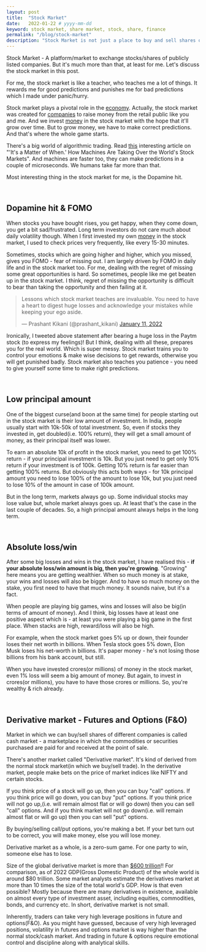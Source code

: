 ```yaml
---
layout: post
title:  "Stock Market"
date:   2022-01-22 # yyyy-mm-dd
keyword: stock market, share market, stock, share, finance
permalink: "/blog/stock-market"
description: "Stock Market is not just a place to buy and sell shares of companies. It's far more than that."
---
```


Stock Market - A platform/market to exchange stocks/shares of publicly listed companies. But it's much more than that, at least for me. Let's discuss the stock market in this post.

For me, the stock market is like a teacher, who teaches me a lot of things. It rewards me for good predictions and punishes me for bad predictions which I made under panic/hurry.

Stock market plays a pivotal role in the <a href="https://prashantkikani.com/blog/economy-and-finance" target="_blank">economy</a>. Actually, the stock market was created for <a href="https://prashantkikani.com/blog/startup-ecosystem" target="_blank">companies</a> to raise money from the retail public like you and me. And we invest <a href="https://prashantkikani.com/blog/money" target="_blank">money</a> in the stock market with the hope that it'll grow over time. But to grow money, we have to make correct predictions. And that's where the whole game starts.

There's a big world of algorithmic trading. Read <a href="https://time.com/5751190/investing-machine-learning-marcos-de-lopez-prado/" target="_blank">this</a> interesting article on "'It's a Matter of When.' How Machines Are Taking Over the World's Stock Markets". And machines are faster too, they can make predictions in a couple of microseconds. We humans take far more than that.

Most interesting thing in the stock market for me, is the Dopamine hit.

<br/>

## Dopamine hit & FOMO

When stocks you have bought rises, you get happy, when they come down, you get a bit sad/frustrated. Long term investors do not care much about daily volatility though. When I first invested my own <a href="https://prashantkikani.com/blog/money" target="_blank">money</a> in the stock market, I used to check prices very frequently, like every 15-30 minutes.

Sometimes, stocks which are going higher and higher, which you missed, gives you FOMO - fear of missing out. I am largely driven by FOMO in daily life and in the stock market too. For me, dealing with the regret of missing some great opportunities is hard. So sometimes, people like me get beaten up in the stock market. I think, regret of missing the opportunity is difficult to bear than taking the opportunity and then failing at it.

<blockquote class="twitter-tweet"><p lang="en" dir="ltr">Lessons which stock market teaches are invaluable. You need to have a heart to digest huge losses and acknowledge your mistakes while keeping your ego aside.</p>&mdash; Prashant Kikani (@prashant_kikani) <a href="https://twitter.com/prashant_kikani/status/1480814569870135296?ref_src=twsrc%5Etfw">January 11, 2022</a></blockquote> <script async src="https://platform.twitter.com/widgets.js" charset="utf-8"></script>

Ironically, I tweeted above statement after bearing a huge loss in the Paytm stock (to express my feelings)! But I think, dealing with all these, prepares you for the real world. Which is super messy. Stock market trains you to control your emotions & make wise decisions to get rewards, otherwise you will get punished badly. Stock market also teaches you patience - you need to give yourself some time to make right predictions.

<br/>

## Low principal amount

One of the biggest curse(and boon at the same time) for people starting out in the stock market is their low amount of investment. In India, people usually start with 10k-50k of total investment. So, even if stocks they invested in, get doubled(i.e. 100% return), they will get a small amount of money, as their principal itself was lower.

To earn an absolute 10k of profit in the stock market, you need to get 100% return - if your principal investment is 10k. But you just need to get only 10% return if your investment is of 100k. Getting 10% return is far easier than getting 100% returns. But obviously this acts both ways - for 10k principal amount you need to lose 100% of the amount to lose 10k, but you just need to lose 10% of the amount in case of 100k amount.

But in the long term, markets always go up. Some individual stocks may lose value but, whole market always goes up. At least that's the case in the last couple of decades. So, a high principal amount always helps in the long term.

<br/>

## Absolute loss/win

After some big losses and wins in the stock market, I have realised this - <b>if your absolute loss/win amount is big, then you're growing</b>. "Growing" here means you are getting wealthier. When so much money is at stake, your wins and losses will also be bigger. And to have so much money on the stake, you first need to have that much money. It sounds naive, but it's a fact.

When people are playing big games, wins and losses will also be big(in terms of amount of money). And I think, big losses have at least one positive aspect which is - at least you were playing a big game in the first place. When stacks are high, reward/loss will also be high.

For example, when the stock market goes 5% up or down, their founder loses their net worth in billions. When Tesla stock goes 5% down, Elon Musk loses his net-worth in billions. It's paper money - he's not losing those billions from his bank account, but still.

When you have invested crores(or millions) of money in the stock market, even 1% loss will seem a big amount of money. But again, to invest in crores(or millions), you have to have those crores or millions. So, you're wealthy & rich already.  

<br/>

## Derivative market - Futures and Options (F&O)

Market in which we can buy/sell shares of different companies is called cash market - a marketplace in which the commodities or securities purchased are paid for and received at the point of sale. 

There's another market called "Derivative market". It's kind of derived from the normal stock market(in which we buy/sell trade). In the derivative market, people make bets on the price of market indices like NIFTY and certain stocks. 

If you think price of a stock will go up, then you can buy "call" options. If you think price will go down, you can buy "put" options. If you think price will not go up,(i.e. will remain almost flat or will go down) then you can sell "call" options. And if you think market will not go down(i.e. will remain almost flat or will go up) then you can sell "put" options.

By buying/selling call/put options, you're making a bet. If your bet turn out to be correct, you will make money, else you will lose money.

Derivative market as a whole, is a zero-sum game. For one party to win, someone else has to lose.

Size of the global derivative market is more than <a href="https://www.investopedia.com/ask/answers/052715/how-big-derivatives-market.asp" target="_blank">$600 trillion</a>!! For comparison, as of 2022 GDP(Gross Domestic Product) of the whole world is around $80 trillion. Some market analysts estimate the derivatives market at more than 10 times the size of the total world's GDP. How is that even possible? Mostly because there are many derivatives in existence, available on almost every type of investment asset, including equities, commodities, bonds, and currency etc. In short, derivative market is not small.

Inherently, traders can take very high leverage positions in future and options(F&O). As you might have guessed, because of very high leveraged positions, volatility in futures and options market is way higher than the normal stock/cash market. And trading in future & options require emotional control and discipline along with analytical skills.




